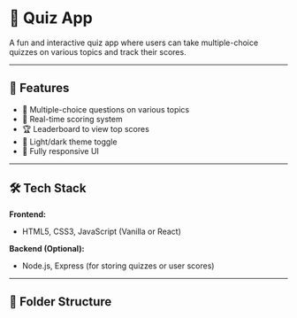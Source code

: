 # 🧠 Quiz App

A fun and interactive quiz app where users can take multiple-choice quizzes on various topics and track their scores.



---

## 🚀 Features

- 📝 Multiple-choice questions on various topics
- 🎯 Real-time scoring system
- 🏆 Leaderboard to view top scores
- 🌙 Light/dark theme toggle
- 📱 Fully responsive UI

---

## 🛠️ Tech Stack

**Frontend:**
- HTML5, CSS3, JavaScript (Vanilla or React)

**Backend (Optional):**
- Node.js, Express (for storing quizzes or user scores)

---

## 📁 Folder Structure

